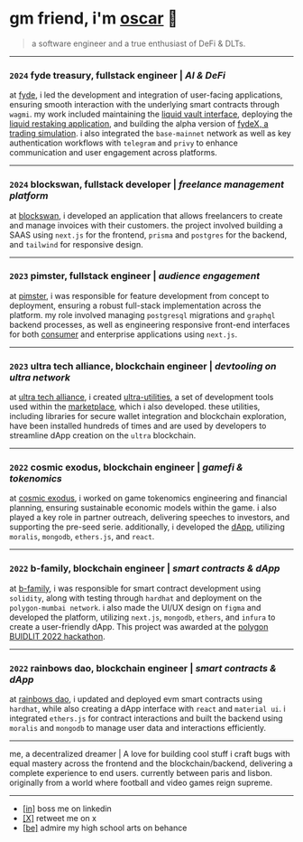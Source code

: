 # gm friend, i'm [oscar](https://oscarmac.xyz) 👋

> a software engineer and a true enthusiast of DeFi & DLTs.

---

### `2024` fyde treasury, fullstack engineer | _AI & DeFi_

at [fyde](https://fyde.fi), i led the development and integration of user-facing applications, ensuring smooth interaction with the underlying smart contracts through `wagmi`. my work included maintaining the [liquid vault interface](https://app.fyde.fi), deploying the [liquid restaking application](https://restaking.fyde.fi), and building the alpha version of [fydeX, a trading simulation](https://dev.game.fyde.fi). i also integrated the `base-mainnet` network as well as key authentication workflows with `telegram` and `privy` to enhance communication and user engagement across platforms.

---

### `2024` blockswan, fullstack developer | _freelance management platform_

at [blockswan](https://blockswan.app), i developed an application that allows freelancers to create and manage invoices with their customers. the project involved building a SAAS using `next.js` for the frontend, `prisma` and `postgres` for the backend, and `tailwind` for responsive design.

---

### `2023` pimster, fullstack engineer | _audience engagement_

at [pimster](https://pimster.app), i was responsible for feature development from concept to deployment, ensuring a robust full-stack implementation across the platform. my role involved managing `postgresql` migrations and `graphql` backend processes, as well as engineering responsive front-end interfaces for both [consumer](https://focal.pimster.app) and enterprise applications using `next.js`.

---

### `2023` ultra tech alliance, blockchain engineer | _devtooling on ultra network_

at [ultra tech alliance](https://github.com/ultra-alliance), i created [ultra-utilities](https://github.com/ultra-alliance/ultra-utilities), a set of development tools used within the [marketplace](https://ultra-alliance.tech), which i also developed. these utilities, including libraries for secure wallet integration and blockchain exploration, have been installed hundreds of times and are used by developers to streamline dApp creation on the `ultra` blockchain.

---

### `2022` cosmic exodus, blockchain engineer | _gamefi & tokenomics_

at [cosmic exodus](https://www.cosmicexodus.xyz), i worked on game tokenomics engineering and financial planning, ensuring sustainable economic models within the game. i also played a key role in partner outreach, delivering speeches to investors, and supporting the pre-seed serie. additionally, i developed the [dApp](https://github.com/Oscarmacieira/Cosmic-dApp), utilizing `moralis`, `mongodb`, `ethers.js`, and `react`.

---

### `2022` b-family, blockchain engineer | _smart contracts & dApp_

at [b-family](https://github.com/BlockSwan/blockswan-protocol), i was responsible for smart contract development using `solidity`, along with testing through `hardhat` and deployment on the `polygon-mumbai network`. i also made the UI/UX design on `figma` and developed the platform, utilizing `next.js`, `mongodb`, `ethers`, and `infura` to create a user-friendly dApp. This project was awarded at the [polygon BUIDLIT 2022 hackathon](https://devpost.com/software/blockswanfamily).

---

### `2022` rainbows dao, blockchain engineer | _smart contracts & dApp_

at [rainbows dao](https://blockswan-hq.gitbook.io/rainbows-dao), i updated and deployed evm smart contracts using `hardhat`, while also creating a dApp interface with `react` and `material ui`. i integrated `ethers.js` for contract interactions and built the backend using `moralis` and `mongodb` to manage user data and interactions efficiently.

---

me, a decentralized dreamer | A love for building cool stuff
i craft bugs with equal mastery across the frontend and the blockchain/backend, delivering a complete experience to end users.
currently between paris and lisbon. originally from a world where football and video games reign supreme.

---

- [[in]](https://fr.linkedin.com/OMacieira) boss me on linkedin
- [[X]](https://x.com/OMacieira) retweet me on x
- [[be]](https://behance.net/oscardz) admire my high school arts on behance
